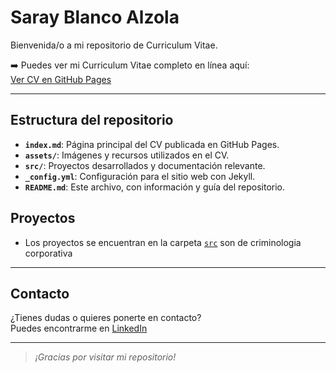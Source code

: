 # Saray Blanco Alzola

Bienvenida/o a mi repositorio de Curriculum Vitae.

➡️ Puedes ver mi Curriculum Vitae completo en línea aquí:  
[Ver CV en GitHub Pages](https://sarablanz.github.io/CurriculumVitae/)

---

## Estructura del repositorio

- **`index.md`**: Página principal del CV publicada en GitHub Pages.
- **`assets/`**: Imágenes y recursos utilizados en el CV.
- **`src/`**: Proyectos desarrollados y documentación relevante.
- **`_config.yml`**: Configuración para el sitio web con Jekyll.
- **`README.md`**: Este archivo, con información y guía del repositorio.

## Proyectos

- Los proyectos se encuentran en la carpeta [`src`](src/) son de criminologia corporativa

---

## Contacto

¿Tienes dudas o quieres ponerte en contacto?  
Puedes encontrarme en [LinkedIn](https://www.linkedin.com/in/sarayblancoalzola/) 

---

> _¡Gracias por visitar mi repositorio!_

